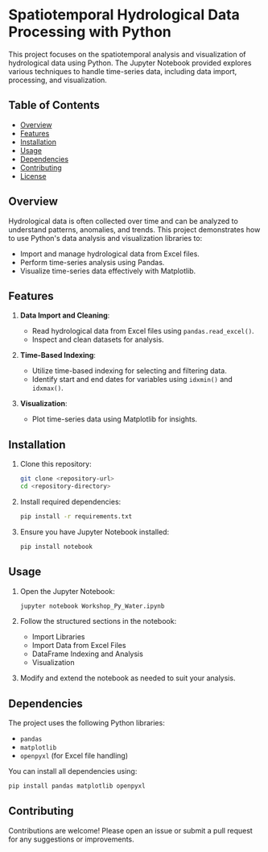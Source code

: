 # Spatiotemporal Hydrological Data Processing with Python

This project focuses on the spatiotemporal analysis and visualization of hydrological data using Python. The Jupyter Notebook provided explores various techniques to handle time-series data, including data import, processing, and visualization.

## Table of Contents
- [Overview](#overview)
- [Features](#features)
- [Installation](#installation)
- [Usage](#usage)
- [Dependencies](#dependencies)
- [Contributing](#contributing)
- [License](#license)

## Overview

Hydrological data is often collected over time and can be analyzed to understand patterns, anomalies, and trends. This project demonstrates how to use Python's data analysis and visualization libraries to:
- Import and manage hydrological data from Excel files.
- Perform time-series analysis using Pandas.
- Visualize time-series data effectively with Matplotlib.

## Features

1. **Data Import and Cleaning**:
   - Read hydrological data from Excel files using `pandas.read_excel()`.
   - Inspect and clean datasets for analysis.

2. **Time-Based Indexing**:
   - Utilize time-based indexing for selecting and filtering data.
   - Identify start and end dates for variables using `idxmin()` and `idxmax()`.

3. **Visualization**:
   - Plot time-series data using Matplotlib for insights.

## Installation

1. Clone this repository:
   ```bash
   git clone <repository-url>
   cd <repository-directory>
   ```

2. Install required dependencies:
   ```bash
   pip install -r requirements.txt
   ```

3. Ensure you have Jupyter Notebook installed:
   ```bash
   pip install notebook
   ```

## Usage

1. Open the Jupyter Notebook:
   ```bash
   jupyter notebook Workshop_Py_Water.ipynb
   ```

2. Follow the structured sections in the notebook:
   - Import Libraries
   - Import Data from Excel Files
   - DataFrame Indexing and Analysis
   - Visualization

3. Modify and extend the notebook as needed to suit your analysis.

## Dependencies

The project uses the following Python libraries:
- `pandas`
- `matplotlib`
- `openpyxl` (for Excel file handling)

You can install all dependencies using:
```bash
pip install pandas matplotlib openpyxl
```

## Contributing

Contributions are welcome! Please open an issue or submit a pull request for any suggestions or improvements.
